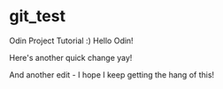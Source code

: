 # git_test
Odin Project Tutorial :)
Hello Odin!

Here's another quick change yay!

And another edit - I hope I keep getting the hang of this!